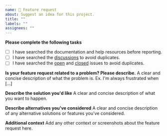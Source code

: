 ```yaml
---
name: 🚀 Feature request
about: Suggest an idea for this project.
title: ""
labels: ""
assignees: ""
---
```


**Please complete the following tasks**

- [ ] I have searched
      the documentation and help resources before reporting.
- [ ] I have searched
      the [discussions](https://github.com/schneiderfelipe/answer/discussions)
      to avoid duplicates.
- [ ] I have searched
      the [open](https://github.com/schneiderfelipe/answer/issues)
      and [closed](https://github.com/schneiderfelipe/answer/issues?q=is%3Aissue+is%3Aclosed)
      issues
      to avoid duplicates.

**Is your feature request related to a problem? Please describe.**
A clear and concise description of what the problem is. Ex. I'm always frustrated when [...]

**Describe the solution you'd like**
A clear and concise description of what you want to happen.

**Describe alternatives you've considered**
A clear and concise description of any alternative solutions or features you've considered.

**Additional context**
Add any other context or screenshots about the feature request here.
